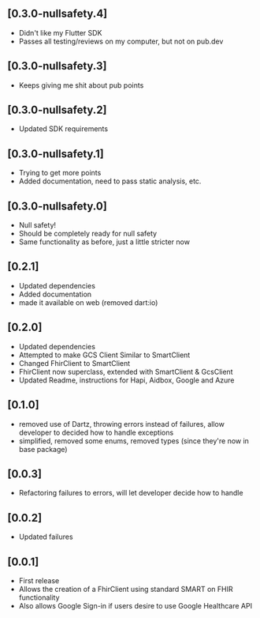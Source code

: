 ## [0.3.0-nullsafety.4]
* Didn't like my Flutter SDK
* Passes all testing/reviews on my computer, but not on pub.dev

## [0.3.0-nullsafety.3]
* Keeps giving me shit about pub points

## [0.3.0-nullsafety.2]
* Updated SDK requirements

## [0.3.0-nullsafety.1]
* Trying to get more points
* Added documentation, need to pass static analysis, etc.

## [0.3.0-nullsafety.0]
* Null safety!
* Should be completely ready for null safety
* Same functionality as before, just a little stricter now

## [0.2.1]
* Updated dependencies
* Added documentation
* made it available on web (removed dart:io)

## [0.2.0]
* Updated dependencies
* Attempted to make GCS Client Similar to SmartClient
* Changed FhirClient to SmartClient
* FhirClient now superclass, extended with SmartClient & GcsClient
* Updated Readme, instructions for Hapi, Aidbox, Google and Azure

## [0.1.0]
* removed use of Dartz, throwing errors instead of failures, allow developer to decided how to handle exceptions
* simplified, removed some enums, removed types (since they're now in base package)

## [0.0.3]
* Refactoring failures to errors, will let developer decide how to handle

## [0.0.2]
* Updated failures

## [0.0.1]
* First release
* Allows the creation of a FhirClient using standard SMART on FHIR functionality
* Also allows Google Sign-in if users desire to use Google Healthcare API